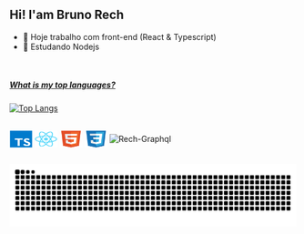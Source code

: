
## Hi! I'am Bruno Rech

- 🔭 Hoje trabalho com front-end (React & Typescript)
- 🌱 Estudando Nodejs
 <br>
  <div>
  <a href="https://github.com/brunnorech">
  <!-- <img height="180em" src="https://github-readme-stats.vercel.app/api?username=brunnorech&show_icons=true&theme=react&include_all_commits=true&count_private=true"/> -->
   
   <!-- <img height="180em" src="https://github-readme-stats.vercel.app/api/top-langs/?username=brunnorech&layout=compact&langs_count=6&theme=react"/> -->

   ##### What is my top languages?
   
   ![Top Langs](https://github-readme-stats.vercel.app/api/top-langs/?username=brunnorech&theme=react)

  </a>
</div>
<br>
 <div style="display: inline_block><br>
  <img align="center" alt="Rech-Js" height="30" width="40" src="https://raw.githubusercontent.com/devicons/devicon/master/icons/javascript/javascript-plain.svg">
  <img align="center" alt="Rech-Ts" height="30" width="40" src="https://raw.githubusercontent.com/devicons/devicon/master/icons/typescript/typescript-plain.svg">
  <img align="center" alt="Rech-React" height="30" width="40" src="https://raw.githubusercontent.com/devicons/devicon/master/icons/react/react-original.svg">
  <img align="center" alt="Rech-HTML" height="30" width="40" src="https://raw.githubusercontent.com/devicons/devicon/master/icons/html5/html5-original.svg">
  <img align="center" alt="Rech-CSS" height="30" width="40" src="https://raw.githubusercontent.com/devicons/devicon/master/icons/css3/css3-original.svg">
  <img align="center" alt="Rech-Graphql" height="30" width="40" src="https://cdn.jsdelivr.net/gh/devicons/devicon/icons/graphql/graphql-plain.svg" />


</div>

##                                                                                                                                               
                                                                                                                                                 
<picture>
  <source media="(prefers-color-scheme: dark)" srcset="https://raw.githubusercontent.com/brunnorech/brunnorech/output/github-contribution-grid-snake-dark.svg">
  <source media="(prefers-color-scheme: light)" srcset="https://raw.githubusercontent.com/brunnorech/brunnorech/output/github-contribution-grid-snake.svg">
  <img alt="github contribution grid snake animation" src="https://raw.githubusercontent.com/brunnorech/brunnorech/output/github-contribution-grid-snake.svg">
</picture>
